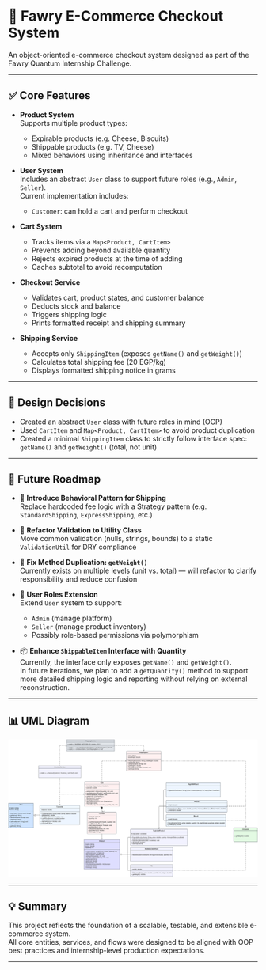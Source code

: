 # 🛒 Fawry E-Commerce Checkout System

An object-oriented e-commerce checkout system designed as part of the Fawry Quantum Internship Challenge.

---

## ✅ Core Features

- **Product System**  
  Supports multiple product types:
  - Expirable products (e.g. Cheese, Biscuits)
  - Shippable products (e.g. TV, Cheese)
  - Mixed behaviors using inheritance and interfaces

- **User System**  
  Includes an abstract `User` class to support future roles (e.g., `Admin`, `Seller`).  
  Current implementation includes:
  - `Customer`: can hold a cart and perform checkout

- **Cart System**  
  - Tracks items via a `Map<Product, CartItem>`
  - Prevents adding beyond available quantity
  - Rejects expired products at the time of adding
  - Caches subtotal to avoid recomputation

- **Checkout Service**  
  - Validates cart, product states, and customer balance
  - Deducts stock and balance
  - Triggers shipping logic
  - Prints formatted receipt and shipping summary

- **Shipping Service**  
  - Accepts only `ShippingItem` (exposes `getName()` and `getWeight()`)
  - Calculates total shipping fee (20 EGP/kg)
  - Displays formatted shipping notice in grams

---

## 🧠 Design Decisions

- Created an abstract `User` class with future roles in mind (OCP)
- Used `CartItem` and `Map<Product, CartItem>` to avoid product duplication
- Created a minimal `ShippingItem` class to strictly follow interface spec:  
  `getName()` and `getWeight()` (total, not unit)

---

## 🔮 Future Roadmap

- 🔄 **Introduce Behavioral Pattern for Shipping**  
  Replace hardcoded fee logic with a Strategy pattern (e.g. `StandardShipping`, `ExpressShipping`, etc.)

- 🧰 **Refactor Validation to Utility Class**  
  Move common validation (nulls, strings, bounds) to a static `ValidationUtil` for DRY compliance

- 🧼 **Fix Method Duplication: `getWeight()`**  
  Currently exists on multiple levels (unit vs. total) — will refactor to clarify responsibility and reduce confusion

- 🧩 **User Roles Extension**  
  Extend `User` system to support:
  - `Admin` (manage platform)
  - `Seller` (manage product inventory)
  - Possibly role-based permissions via polymorphism

- 📦 **Enhance `ShippableItem` Interface with Quantity**  
  Currently, the interface only exposes `getName()` and `getWeight()`.  
  In future iterations, we plan to add a `getQuantity()` method to support more detailed shipping logic and reporting without relying on external reconstruction.

---
## 📊 UML Diagram

![UML Diagram](FawryTask_UML.svg)

---
## 💡 Summary

This project reflects the foundation of a scalable, testable, and extensible e-commerce system.  
All core entities, services, and flows were designed to be aligned with OOP best practices and internship-level production expectations.

---

